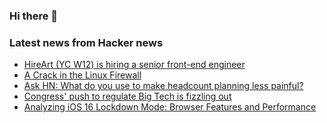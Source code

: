 ### Hi there 👋

<!--
**arashid-sh/arashid-sh** is a ✨ _special_ ✨ repository because its `README.md` (this file) appears on your GitHub profile.

Here are some ideas to get you started:

- 🔭 I’m currently working on ...
- 🌱 I’m currently learning ...
- 👯 I’m looking to collaborate on ...
- 🤔 I’m looking for help with ...
- 💬 Ask me about ...
- 📫 How to reach me: ...
- 😄 Pronouns: ...
- ⚡ Fun fact: ...
-->

### Latest news from Hacker news
<!-- BLOG-POST-LIST:START -->
- [HireArt &lpar;YC W12&rpar; is hiring a senior front-end engineer](https://www.hireart.com/apply/21b2ca51?utm_source=hackernews)
- [A Crack in the Linux Firewall](https://www.randorisec.fr/crack-linux-firewall/)
- [Ask HN: What do you use to make headcount planning less painful?](https://news.ycombinator.com/item?id=32177842)
- [Congress&#39; push to regulate Big Tech is fizzling out](https://www.axios.com/2022/07/21/big-tech-antitrust-senate-fizzle)
- [Analyzing iOS 16 Lockdown Mode: Browser Features and Performance](https://www.sevarg.net/2022/07/20/ios16-lockdown-mode-browser-analysis/)
<!-- BLOG-POST-LIST:END -->
